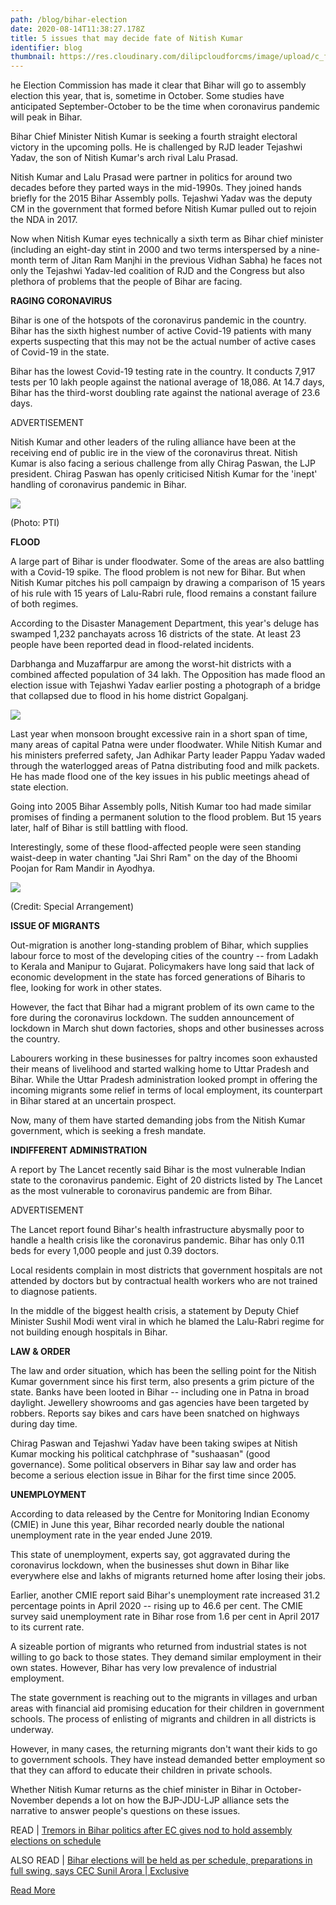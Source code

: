 ```yaml
---
path: /blog/bihar-election
date: 2020-08-14T11:38:27.178Z
title: 5 issues that may decide fate of Nitish Kumar
identifier: blog
thumbnail: https://res.cloudinary.com/dilipcloudforcms/image/upload/c_fit,h_320,w_390/v1597405239/nitish_kj29tc.jpg
---
```

<!--StartFragment-->

he Election Commission has made it clear that Bihar will go to assembly election this year, that is, sometime in October. Some studies have anticipated September-October to be the time when coronavirus pandemic will peak in Bihar.

Bihar Chief Minister Nitish Kumar is seeking a fourth straight electoral victory in the upcoming polls. He is challenged by RJD leader Tejashwi Yadav, the son of Nitish Kumar's arch rival Lalu Prasad.

Nitish Kumar and Lalu Prasad were partner in politics for around two decades before they parted ways in the mid-1990s. They joined hands briefly for the 2015 Bihar Assembly polls. Tejashwi Yadav was the deputy CM in the government that formed before Nitish Kumar pulled out to rejoin the NDA in 2017.

Now when Nitish Kumar eyes technically a sixth term as Bihar chief minister (including an eight-day stint in 2000 and two terms interspersed by a nine-month term of Jitan Ram Manjhi in the previous Vidhan Sabha) he faces not only the Tejashwi Yadav-led coalition of RJD and the Congress but also plethora of problems that the people of Bihar are facing.

**RAGING CORONAVIRUS**

Bihar is one of the hotspots of the coronavirus pandemic in the country. Bihar has the sixth highest number of active Covid-19 patients with many experts suspecting that this may not be the actual number of active cases of Covid-19 in the state.

Bihar has the lowest Covid-19 testing rate in the country. It conducts 7,917 tests per 10 lakh people against the national average of 18,086. At 14.7 days, Bihar has the third-worst doubling rate against the national average of 23.6 days.

ADVERTISEMENT

Nitish Kumar and other leaders of the ruling alliance have been at the receiving end of public ire in the view of the coronavirus threat. Nitish Kumar is also facing a serious challenge from ally Chirag Paswan, the LJP president. Chirag Paswan has openly criticised Nitish Kumar for the 'inept' handling of coronavirus pandemic in Bihar.

![](https://akm-img-a-in.tosshub.com/indiatoday/images/bodyeditor/202008/Nitish_Kumar_Ganga_Barage_PTI0-1200x3200.jpg?8c9vpr7j.1XT..eh65XZ6_ItbptBUCWv)

(Photo: PTI)

**FLOOD**

A large part of Bihar is under floodwater. Some of the areas are also battling with a Covid-19 spike. The flood problem is not new for Bihar. But when Nitish Kumar pitches his poll campaign by drawing a comparison of 15 years of his rule with 15 years of Lalu-Rabri rule, flood remains a constant failure of both regimes.

According to the Disaster Management Department, this year's deluge has swamped 1,232 panchayats across 16 districts of the state. At least 23 people have been reported dead in flood-related incidents.

Darbhanga and Muzaffarpur are among the worst-hit districts with a combined affected population of 34 lakh. The Opposition has made flood an election issue with Tejashwi Yadav earlier posting a photograph of a bridge that collapsed due to flood in his home district Gopalganj.

![](https://akm-img-a-in.tosshub.com/sites/all/themes/itg/images/itg_image370x208.jpg)

Last year when monsoon brought excessive rain in a short span of time, many areas of capital Patna were under floodwater. While Nitish Kumar and his ministers preferred safety, Jan Adhikar Party leader Pappu Yadav waded through the waterlogged areas of Patna distributing food and milk packets. He has made flood one of the key issues in his public meetings ahead of state election.

Going into 2005 Bihar Assembly polls, Nitish Kumar too had made similar promises of finding a permanent solution to the flood problem. But 15 years later, half of Bihar is still battling with flood.

Interestingly, some of these flood-affected people were seen standing waist-deep in water chanting "Jai Shri Ram" on the day of the Bhoomi Poojan for Ram Mandir in Ayodhya.

![](https://akm-img-a-in.tosshub.com/sites/all/themes/itg/images/itg_image370x208.jpg)

(Credit: Special Arrangement)

**ISSUE OF MIGRANTS**

Out-migration is another long-standing problem of Bihar, which supplies labour force to most of the developing cities of the country -- from Ladakh to Kerala and Manipur to Gujarat. Policymakers have long said that lack of economic development in the state has forced generations of Biharis to flee, looking for work in other states.

However, the fact that Bihar had a migrant problem of its own came to the fore during the coronavirus lockdown. The sudden announcement of lockdown in March shut down factories, shops and other businesses across the country.

Labourers working in these businesses for paltry incomes soon exhausted their means of livelihood and started walking home to Uttar Pradesh and Bihar. While the Uttar Pradesh administration looked prompt in offering the incoming migrants some relief in terms of local employment, its counterpart in Bihar stared at an uncertain prospect.

Now, many of them have started demanding jobs from the Nitish Kumar government, which is seeking a fresh mandate.

**INDIFFERENT ADMINISTRATION**

A report by The Lancet recently said Bihar is the most vulnerable Indian state to the coronavirus pandemic. Eight of 20 districts listed by The Lancet as the most vulnerable to coronavirus pandemic are from Bihar.

ADVERTISEMENT

The Lancet report found Bihar's health infrastructure abysmally poor to handle a health crisis like the coronavirus pandemic. Bihar has only 0.11 beds for every 1,000 people and just 0.39 doctors.

Local residents complain in most districts that government hospitals are not attended by doctors but by contractual health workers who are not trained to diagnose patients.

In the middle of the biggest health crisis, a statement by Deputy Chief Minister Sushil Modi went viral in which he blamed the Lalu-Rabri regime for not building enough hospitals in Bihar.

**LAW & ORDER**

The law and order situation, which has been the selling point for the Nitish Kumar government since his first term, also presents a grim picture of the state. Banks have been looted in Bihar -- including one in Patna in broad daylight. Jewellery showrooms and gas agencies have been targeted by robbers. Reports say bikes and cars have been snatched on highways during day time.

Chirag Paswan and Tejashwi Yadav have been taking swipes at Nitish Kumar mocking his political catchphrase of "sushaasan" (good governance). Some political observers in Bihar say law and order has become a serious election issue in Bihar for the first time since 2005.

**UNEMPLOYMENT**

According to data released by the Centre for Monitoring Indian Economy (CMIE) in June this year, Bihar recorded nearly double the national unemployment rate in the year ended June 2019.

This state of unemployment, experts say, got aggravated during the coronavirus lockdown, when the businesses shut down in Bihar like everywhere else and lakhs of migrants returned home after losing their jobs.

Earlier, another CMIE report said Bihar's unemployment rate increased 31.2 percentage points in April 2020 -- rising up to 46.6 per cent. The CMIE survey said unemployment rate in Bihar rose from 1.6 per cent in April 2017 to its current rate.

A sizeable portion of migrants who returned from industrial states is not willing to go back to those states. They demand similar employment in their own states. However, Bihar has very low prevalence of industrial employment.

The state government is reaching out to the migrants in villages and urban areas with financial aid promising education for their children in government schools. The process of enlisting of migrants and children in all districts is underway.

However, in many cases, the returning migrants don't want their kids to go to government schools. They have instead demanded better employment so that they can afford to educate their children in private schools.

Whether Nitish Kumar returns as the chief minister in Bihar in October-November depends a lot on how the BJP-JDU-LJP alliance sets the narrative to answer people's questions on these issues.

READ | [Tremors in Bihar politics after EC gives nod to hold assembly elections on schedule](https://www.indiatoday.in/india/story/hold-bihar-elections-in-traditional-manner-if-situation-conducive-rjd-tells-ec-1709985-2020-08-11)

ALSO READ | [Bihar elections will be held as per schedule, preparations in full swing, says CEC Sunil Arora | Exclusive](https://www.indiatoday.in/india/story/bihar-elections-will-be-held-as-per-schedule-preparations-in-full-swing-says-cec-sunil-arora-exclusive-1709833-2020-08-10)



[Read More](https://www.indiatoday.in/news-analysis/story/bihar-assembly-election-issues-that-may-decide-fate-of-nitish-kumar-1710250-2020-08-12#)



<!--EndFragment-->